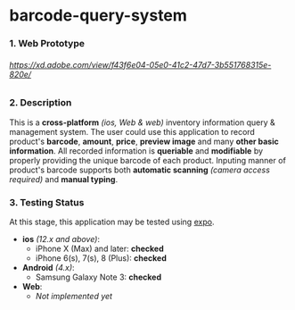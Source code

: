 # __barcode-query-system__

  ### 1. __Web Prototype__

  ###### <https://xd.adobe.com/view/f43f6e04-05e0-41c2-47d7-3b551768315e-820e/>


  ### 2. __Description__

  This is a __cross-platform__ _(ios, Web & web)_ inventory information query & management system. The user could use this application to record product's __barcode__, __amount__, __price__, __preview image__ and many __other basic information__. All recorded information is __queriable__ and __modifiable__ by properly providing the unique barcode of each product. Inputing manner of product's barcode supports both __automatic scanning__ _(camera access required)_ and __manual typing__.


  ### 3. __Testing Status__

  At this stage, this application may be tested using [expo](https://expo.io).

  + __ios__ _(12.x and above)_:
    + iPhone X (Max) and later: __checked__
    + iPhone 6(s), 7(s), 8 (Plus): __checked__
  + __Android__ _(4.x)_:
    + Samsung Galaxy Note 3: __checked__
  + __Web__:
    + _Not implemented yet_
